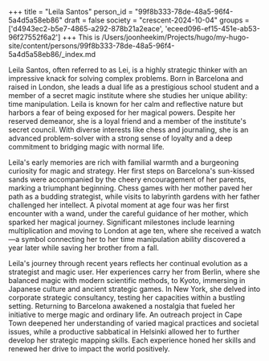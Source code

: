 +++
title = "Leila Santos"
person_id = "99f8b333-78de-48a5-96f4-5a4d5a58eb86"
draft = false
society = "crescent-2024-10-04"
groups = ['d4943ec2-b5e7-4865-a292-878b21a2eace', 'eceed096-ef15-451e-ab53-96f27552f6a2']
+++
This is /Users/joonheekim/Projects/hugo/my-hugo-site/content/persons/99f8b333-78de-48a5-96f4-5a4d5a58eb86/_index.md

Leila Santos, often referred to as Lei, is a highly strategic thinker with an impressive knack for solving complex problems. Born in Barcelona and raised in London, she leads a dual life as a prestigious school student and a member of a secret magic institute where she studies her unique ability: time manipulation. Leila is known for her calm and reflective nature but harbors a fear of being exposed for her magical powers. Despite her reserved demeanor, she is a loyal friend and a member of the institute's secret council. With diverse interests like chess and journaling, she is an advanced problem-solver with a strong sense of loyalty and a deep commitment to bridging magic with normal life.

Leila's early memories are rich with familial warmth and a burgeoning curiosity for magic and strategy. Her first steps on Barcelona's sun-kissed sands were accompanied by the cheery encouragement of her parents, marking a triumphant beginning. Chess games with her mother paved her path as a budding strategist, while visits to labyrinth gardens with her father challenged her intellect. A pivotal moment at age four was her first encounter with a wand, under the careful guidance of her mother, which sparked her magical journey. Significant milestones include learning multiplication and moving to London at age ten, where she received a watch—a symbol connecting her to her time manipulation ability discovered a year later while saving her brother from a fall.

Leila's journey through recent years reflects her continual evolution as a strategist and magic user. Her experiences carry her from Berlin, where she balanced magic with modern scientific methods, to Kyoto, immersing in Japanese culture and ancient strategic games. In New York, she delved into corporate strategic consultancy, testing her capacities within a bustling setting. Returning to Barcelona awakened a nostalgia that fueled her initiative to merge magic and ordinary life. An outreach project in Cape Town deepened her understanding of varied magical practices and societal issues, while a productive sabbatical in Helsinki allowed her to further develop her strategic mapping skills. Each experience honed her skills and renewed her drive to impact the world positively.

